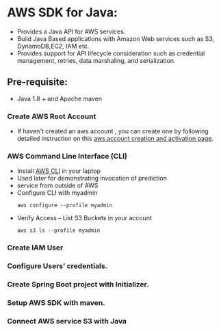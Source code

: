 # AWS SDK for Java:
* Provides a Java API for AWS services.
* Build Java Based applications with Amazon Web services such as S3, DynamoDB,EC2, IAM etc.
* Provides support for API lifecycle consideration such as credential management, retries, data marshaling, and serialization.

## Pre-requisite: 
  * Java 1.8 + and Apache maven
### Create AWS Root Account
  * If haven't created an aws account , you can create one by following detailed instruction on this [aws account creation and activation page](https://aws.amazon.com/premiumsupport/knowledge-center/create-and-activate-aws-account/).

### AWS Command Line Interface (CLI)
 * Install [AWS CLI](https://aws.amazon.com/cli/) in your laptop
 * Used later for demonstrating invocation of prediction 
 * service from outside of AWS
 * Configure CLI with myadmin
   ```
   aws configure --profile myadmin
   ```
 * Verify Access – List S3 Buckets in your account
   ```
   aws s3 ls --profile myadmin
   ```
### Create IAM User
### Configure Users’ credentials.
### Create Spring Boot project with Initializer.
### Setup AWS SDK with maven.
### Connect AWS service S3 with Java
